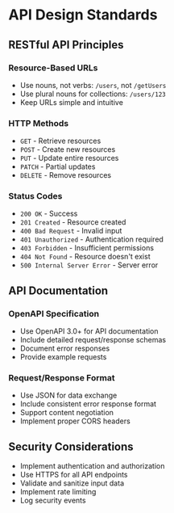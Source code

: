 # API Design Standards

## RESTful API Principles

### Resource-Based URLs
- Use nouns, not verbs: `/users`, not `/getUsers`
- Use plural nouns for collections: `/users/123`
- Keep URLs simple and intuitive

### HTTP Methods
- `GET` - Retrieve resources
- `POST` - Create new resources
- `PUT` - Update entire resources
- `PATCH` - Partial updates
- `DELETE` - Remove resources

### Status Codes
- `200 OK` - Success
- `201 Created` - Resource created
- `400 Bad Request` - Invalid input
- `401 Unauthorized` - Authentication required
- `403 Forbidden` - Insufficient permissions
- `404 Not Found` - Resource doesn't exist
- `500 Internal Server Error` - Server error

## API Documentation

### OpenAPI Specification
- Use OpenAPI 3.0+ for API documentation
- Include detailed request/response schemas
- Document error responses
- Provide example requests

### Request/Response Format
- Use JSON for data exchange
- Include consistent error response format
- Support content negotiation
- Implement proper CORS headers

## Security Considerations

- Implement authentication and authorization
- Use HTTPS for all API endpoints
- Validate and sanitize input data
- Implement rate limiting
- Log security events